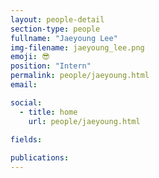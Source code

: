 ```yaml
---
layout: people-detail
section-type: people
fullname: "Jaeyoung Lee"
img-filename: jaeyoung_lee.png
emoji: 😎
position: "Intern"
permalink: people/jaeyoung.html
email: 

social:
  - title: home
    url: people/jaeyoung.html

fields:
    
publications:
---
```

